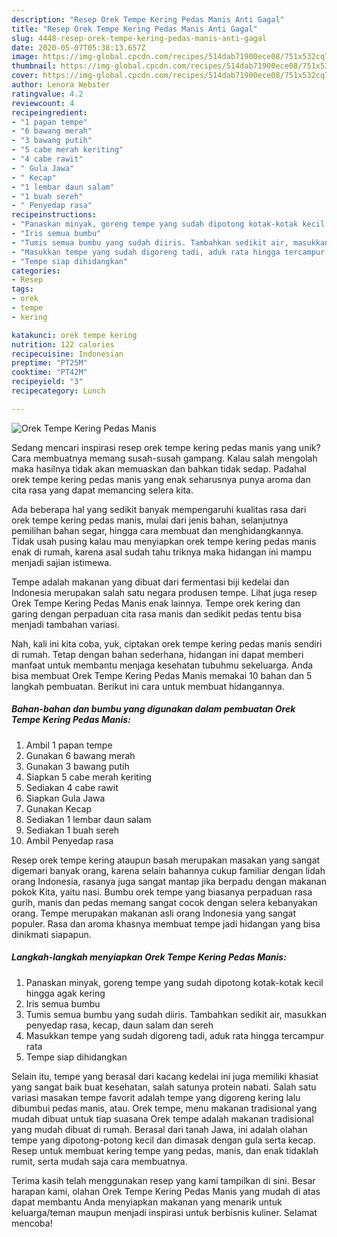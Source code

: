 ```yaml
---
description: "Resep Orek Tempe Kering Pedas Manis Anti Gagal"
title: "Resep Orek Tempe Kering Pedas Manis Anti Gagal"
slug: 4448-resep-orek-tempe-kering-pedas-manis-anti-gagal
date: 2020-05-07T05:38:13.657Z
image: https://img-global.cpcdn.com/recipes/514dab71900ece08/751x532cq70/orek-tempe-kering-pedas-manis-foto-resep-utama.jpg
thumbnail: https://img-global.cpcdn.com/recipes/514dab71900ece08/751x532cq70/orek-tempe-kering-pedas-manis-foto-resep-utama.jpg
cover: https://img-global.cpcdn.com/recipes/514dab71900ece08/751x532cq70/orek-tempe-kering-pedas-manis-foto-resep-utama.jpg
author: Lenora Webster
ratingvalue: 4.2
reviewcount: 4
recipeingredient:
- "1 papan tempe"
- "6 bawang merah"
- "3 bawang putih"
- "5 cabe merah keriting"
- "4 cabe rawit"
- " Gula Jawa"
- " Kecap"
- "1 lembar daun salam"
- "1 buah sereh"
- " Penyedap rasa"
recipeinstructions:
- "Panaskan minyak, goreng tempe yang sudah dipotong kotak-kotak kecil hingga agak kering"
- "Iris semua bumbu"
- "Tumis semua bumbu yang sudah diiris. Tambahkan sedikit air, masukkan penyedap rasa, kecap, daun salam dan sereh"
- "Masukkan tempe yang sudah digoreng tadi, aduk rata hingga tercampur rata"
- "Tempe siap dihidangkan"
categories:
- Resep
tags:
- orek
- tempe
- kering

katakunci: orek tempe kering 
nutrition: 122 calories
recipecuisine: Indonesian
preptime: "PT25M"
cooktime: "PT42M"
recipeyield: "3"
recipecategory: Lunch

---
```



![Orek Tempe Kering Pedas Manis](https://img-global.cpcdn.com/recipes/514dab71900ece08/751x532cq70/orek-tempe-kering-pedas-manis-foto-resep-utama.jpg)

Sedang mencari inspirasi resep orek tempe kering pedas manis yang unik? Cara membuatnya memang susah-susah gampang. Kalau salah mengolah maka hasilnya tidak akan memuaskan dan bahkan tidak sedap. Padahal orek tempe kering pedas manis yang enak seharusnya punya aroma dan cita rasa yang dapat memancing selera kita.

Ada beberapa hal yang sedikit banyak mempengaruhi kualitas rasa dari orek tempe kering pedas manis, mulai dari jenis bahan, selanjutnya pemilihan bahan segar, hingga cara membuat dan menghidangkannya. Tidak usah pusing kalau mau menyiapkan orek tempe kering pedas manis enak di rumah, karena asal sudah tahu triknya maka hidangan ini mampu menjadi sajian istimewa.

Tempe adalah makanan yang dibuat dari fermentasi biji kedelai dan Indonesia merupakan salah satu negara produsen tempe. Lihat juga resep Orek Tempe Kering Pedas Manis enak lainnya. Tempe orek kering dan garing dengan perpaduan cita rasa manis dan sedikit pedas tentu bisa menjadi tambahan variasi.


Nah, kali ini kita coba, yuk, ciptakan orek tempe kering pedas manis sendiri di rumah. Tetap dengan bahan sederhana, hidangan ini dapat memberi manfaat untuk membantu menjaga kesehatan tubuhmu sekeluarga. Anda bisa membuat Orek Tempe Kering Pedas Manis memakai 10 bahan dan 5 langkah pembuatan. Berikut ini cara untuk membuat hidangannya.

<!--inarticleads1-->

##### Bahan-bahan dan bumbu yang digunakan dalam pembuatan Orek Tempe Kering Pedas Manis:

1. Ambil 1 papan tempe
1. Gunakan 6 bawang merah
1. Gunakan 3 bawang putih
1. Siapkan 5 cabe merah keriting
1. Sediakan 4 cabe rawit
1. Siapkan  Gula Jawa
1. Gunakan  Kecap
1. Sediakan 1 lembar daun salam
1. Sediakan 1 buah sereh
1. Ambil  Penyedap rasa


Resep orek tempe kering ataupun basah merupakan masakan yang sangat digemari banyak orang, karena selain bahannya cukup familiar dengan lidah orang Indonesia, rasanya juga sangat mantap jika berpadu dengan makanan pokok Kita, yaitu nasi. Bumbu orek tempe yang biasanya perpaduan rasa gurih, manis dan pedas memang sangat cocok dengan selera kebanyakan orang. Tempe merupakan makanan asli orang Indonesia yang sangat populer. Rasa dan aroma khasnya membuat tempe jadi hidangan yang bisa dinikmati siapapun. 

<!--inarticleads2-->

##### Langkah-langkah menyiapkan Orek Tempe Kering Pedas Manis:

1. Panaskan minyak, goreng tempe yang sudah dipotong kotak-kotak kecil hingga agak kering
1. Iris semua bumbu
1. Tumis semua bumbu yang sudah diiris. Tambahkan sedikit air, masukkan penyedap rasa, kecap, daun salam dan sereh
1. Masukkan tempe yang sudah digoreng tadi, aduk rata hingga tercampur rata
1. Tempe siap dihidangkan


Selain itu, tempe yang berasal dari kacang kedelai ini juga memiliki khasiat yang sangat baik buat kesehatan, salah satunya protein nabati. Salah satu variasi masakan tempe favorit adalah tempe yang digoreng kering lalu dibumbui pedas manis, atau. Orek tempe, menu makanan tradisional yang mudah dibuat untuk tiap suasana Orek tempe adalah makanan tradisional yang mudah dibuat di rumah. Berasal dari tanah Jawa, ini adalah olahan tempe yang dipotong-potong kecil dan dimasak dengan gula serta kecap. Resep untuk membuat kering tempe yang pedas, manis, dan enak tidaklah rumit, serta mudah saja cara membuatnya. 

Terima kasih telah menggunakan resep yang kami tampilkan di sini. Besar harapan kami, olahan Orek Tempe Kering Pedas Manis yang mudah di atas dapat membantu Anda menyiapkan makanan yang menarik untuk keluarga/teman maupun menjadi inspirasi untuk berbisnis kuliner. Selamat mencoba!
